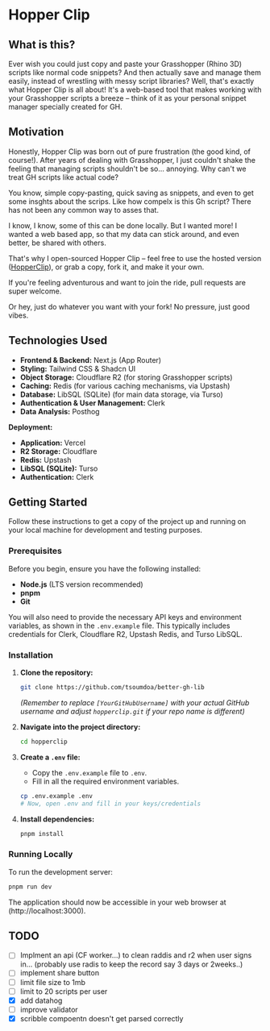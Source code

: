 # Hopper Clip

## What is this?

Ever wish you could just copy and paste your Grasshopper (Rhino 3D) scripts like normal code snippets?
And then actually save and manage them easily, instead of wrestling with messy script libraries?
Well, that's exactly what Hopper Clip is all about!
It's a web-based tool that makes working with your Grasshopper scripts a breeze
– think of it as your personal snippet manager specially created for GH.

## Motivation

Honestly, Hopper Clip was born out of pure frustration (the good kind, of course!).
After years of dealing with Grasshopper, I just couldn't shake the feeling that managing scripts shouldn't be so... annoying.
Why can't we treat GH scripts like actual code?

You know, simple copy-pasting, quick saving as snippets, and even to get some
insghts about the scrips. Like how compelx is this Gh script? There has not been
any common way to asses that.

I know, I know, some of this can be done locally. But I wanted more!
I wanted a web based app, so that my data can stick around, and even better, be shared with others.

That's why I open-sourced Hopper Clip – feel free to use the hosted version ([HopperClip](https://www.hopperclip.com/)),
or grab a copy, fork it, and make it your own.

If you're feeling adventurous and want to join the ride, pull requests are super welcome.

Or hey, just do whatever you want with your fork! No pressure, just good vibes.

## Technologies Used

- **Frontend & Backend:** Next.js (App Router)
- **Styling:** Tailwind CSS & Shadcn UI
- **Object Storage:** Cloudflare R2 (for storing Grasshopper scripts)
- **Caching:** Redis (for various caching mechanisms, via Upstash)
- **Database:** LibSQL (SQLite) (for main data storage, via Turso)
- **Authentication & User Management:** Clerk
- **Data Analysis:** Posthog

**Deployment:**

- **Application:** Vercel
- **R2 Storage:** Cloudflare
- **Redis:** Upstash
- **LibSQL (SQLite):** Turso
- **Authentication:** Clerk

## Getting Started

Follow these instructions to get a copy of the project up and running on your local machine for development and testing purposes.

### Prerequisites

Before you begin, ensure you have the following installed:

- **Node.js** (LTS version recommended)
- **pnpm**
- **Git**

You will also need to provide the necessary API keys and environment variables, as shown in the `.env.example` file. This typically includes credentials for Clerk, Cloudflare R2, Upstash Redis, and Turso LibSQL.

### Installation

1.  **Clone the repository:**
    ```bash
    git clone https://github.com/tsoumdoa/better-gh-lib
    ```
    _(Remember to replace `[YourGitHubUsername]` with your actual GitHub username and adjust `hopperclip.git` if your repo name is different)_
2.  **Navigate into the project directory:**
    ```bash
    cd hopperclip
    ```
3.  **Create a `.env` file:**

    - Copy the `.env.example` file to `.env`.
    - Fill in all the required environment variables.

    ```bash
    cp .env.example .env
    # Now, open .env and fill in your keys/credentials
    ```

4.  **Install dependencies:**
    ```bash
    pnpm install
    ```

### Running Locally

To run the development server:

```bash
pnpm run dev
```

The application should now be accessible in your web browser at \(http://localhost:3000\).

## TODO

- [ ] Implment an api (CF worker...) to clean raddis and r2 when user signs in... (probably use
      radis to keep the record say 3 days or 2weeks..)
- [ ] implement share button
- [ ] limit file size to 1mb
- [ ] limit to 20 scripts per user
- [x] add datahog
- [ ] improve validator
- [x] scribble compoentn doesn't get parsed correctly
